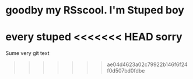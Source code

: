 # goodby my RSscool. I'm Stuped boy
 every stuped
<<<<<<< HEAD
 sorry
=======
 Sume very git text
>>>>>>> ae04d4623a02c79922b146f6f24f0d507bd0fdbe
